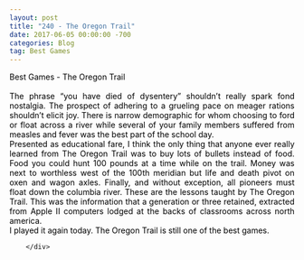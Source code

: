 ```yaml
---
layout: post
title: "240 - The Oregon Trail"
date: 2017-06-05 00:00:00 -700
categories: Blog
tag: Best Games
---
```


<div class="blog-content">
				<div class="paragraph" style="text-align:justify;"><span><span style="color:rgb(0, 0, 0)">Best Games - The Oregon Trail</span></span><br><span></span><span>&nbsp;</span><br><span></span><span><span style="color:rgb(0, 0, 0)">The phrase &ldquo;you have died of dysentery&rdquo; shouldn&rsquo;t really spark fond nostalgia. The prospect of adhering to a grueling pace on meager rations shouldn&rsquo;t elicit joy. There is narrow demographic for whom choosing to ford or float across a river while several of your family members suffered from measles and fever was the best part of the school day. </span></span><br><span></span><span><span style="color:rgb(0, 0, 0)">Presented as educational fare, I think the only thing that anyone ever really learned from The Oregon Trail was to buy lots of bullets instead of food. Food you could hunt 100 pounds at a time while on the trail. Money was next to worthless west of the 100th meridian but life and death pivot on oxen and wagon axles. Finally, and without exception, all pioneers must float down the columbia river. These are the lessons taught by The Oregon Trail. This was the information that a generation or three retained, extracted from Apple II computers lodged at the backs of classrooms across north america. </span></span><br><span></span><span><span style="color:rgb(0, 0, 0)">I played it again today. The Oregon Trail is still one of the best games.</span></span><br><span></span></div>

		</div>
        